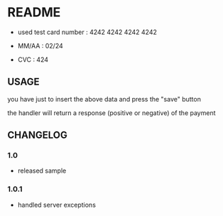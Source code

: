 # README # 

 - used test card number : 4242 4242 4242 4242

 - MM/AA : 02/24

 - CVC : 424

## USAGE 

you have just to insert the above data and press the "save" button

the handler will return a response (positive or negative) of the payment

## CHANGELOG

### 1.0 

- released sample

### 1.0.1 

- handled server exceptions


